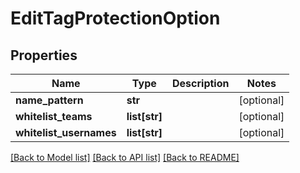 # EditTagProtectionOption

## Properties
Name | Type | Description | Notes
------------ | ------------- | ------------- | -------------
**name_pattern** | **str** |  | [optional] 
**whitelist_teams** | **list[str]** |  | [optional] 
**whitelist_usernames** | **list[str]** |  | [optional] 

[[Back to Model list]](../README.md#documentation-for-models) [[Back to API list]](../README.md#documentation-for-api-endpoints) [[Back to README]](../README.md)


